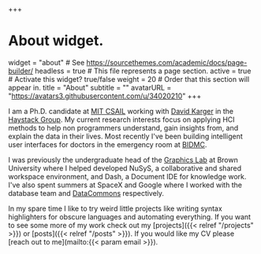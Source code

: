 +++
# About widget.
widget = "about"  # See https://sourcethemes.com/academic/docs/page-builder/
headless = true  # This file represents a page section.
active = true  # Activate this widget? true/false
weight = 20  # Order that this section will appear in.
title = "About"
subtitle = ""
avatarURL = "https://avatars3.githubusercontent.com/u/34020210"
+++

I am a Ph.D. candidate at [MIT CSAIL](https://www.csail.mit.edu/) working
with [David Karger](https://en.wikipedia.org/wiki/David_Karger) in the
[Haystack Group](http://haystack.csail.mit.edu). My current research
interests focus on applying HCI methods to help non programmers understand,
gain insights from, and explain the data in their lives. Most recently I've
been building intelligent user interfaces for doctors in the emergency room
at [BIDMC](https://www.bidmc.org/).

I was previously the undergraduate head of the [Graphics
Lab](http://cs.brown.edu/research/ptc/#/) at Brown University where I helped
developed NuSyS, a collaborative and shared workspace environment, and Dash,
a Document IDE for knowledge work. I've also spent summers at SpaceX and
Google where I worked with the database team and
[DataCommons](http://datacommons.org/) respectively.

In my spare time I like to try weird little projects like writing syntax
highlighters for obscure languages and automating everything. If you want to
see some more of my work check out my [projects]({{< relref "/projects" >}})
or [posts]({{< relref "/posts" >}}). If you would like my CV please [reach
out to me](mailto:{{< param email >}}).
